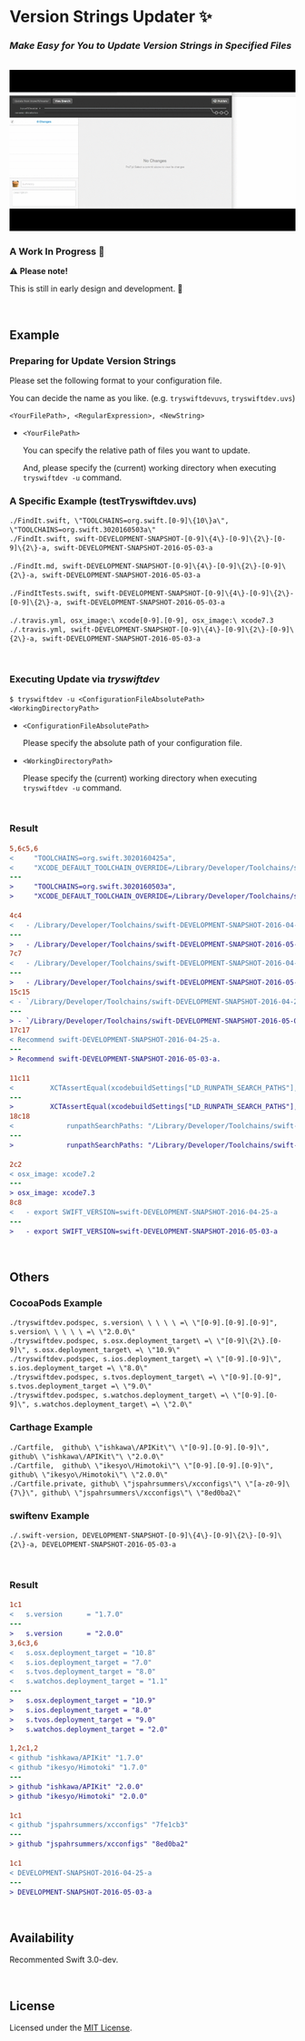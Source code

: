 # Version Strings Updater ✨

### _**Make Easy for You to Update Version Strings in Specified Files**_

<br />

<img src="./Images/VersionStringsUpdater.gif">

<br />

### A Work In Progress 👷

⚠️ **Please note!**

This is still in early design and development. 🙏

<br />

## Example

### Preparing for Update Version Strings

Please set the following format to your configuration file.

You can decide the name as you like. (e.g. `tryswiftdevuvs`, `tryswiftdev.uvs`)

```
<YourFilePath>, <RegularExpression>, <NewString>
```

- `<YourFilePath>`

  You can specify the relative path of files you want to update.
  
  And, please specify the (current) working directory when executing `tryswiftdev -u` command.

### A Specific Example (testTryswiftdev.uvs)

```
./FindIt.swift, \"TOOLCHAINS=org.swift.[0-9]\{10\}a\", \"TOOLCHAINS=org.swift.3020160503a\"
./FindIt.swift, swift-DEVELOPMENT-SNAPSHOT-[0-9]\{4\}-[0-9]\{2\}-[0-9]\{2\}-a, swift-DEVELOPMENT-SNAPSHOT-2016-05-03-a

./FindIt.md, swift-DEVELOPMENT-SNAPSHOT-[0-9]\{4\}-[0-9]\{2\}-[0-9]\{2\}-a, swift-DEVELOPMENT-SNAPSHOT-2016-05-03-a

./FindItTests.swift, swift-DEVELOPMENT-SNAPSHOT-[0-9]\{4\}-[0-9]\{2\}-[0-9]\{2\}-a, swift-DEVELOPMENT-SNAPSHOT-2016-05-03-a

./.travis.yml, osx_image:\ xcode[0-9].[0-9], osx_image:\ xcode7.3
./.travis.yml, swift-DEVELOPMENT-SNAPSHOT-[0-9]\{4\}-[0-9]\{2\}-[0-9]\{2\}-a, swift-DEVELOPMENT-SNAPSHOT-2016-05-03-a
```

<br />

### Executing Update via _tryswiftdev_

```
$ tryswiftdev -u <ConfigurationFileAbsolutePath> <WorkingDirectoryPath>
```

- `<ConfigurationFileAbsolutePath>`  
  
  Please specify the absolute path of your configuration file.

- `<WorkingDirectoryPath>`

  Please specify the (current) working directory when executing `tryswiftdev -u` command.

<br />

### Result

```diff
5,6c5,6
<     "TOOLCHAINS=org.swift.3020160425a",
<     "XCODE_DEFAULT_TOOLCHAIN_OVERRIDE=/Library/Developer/Toolchains/swift-DEVELOPMENT-SNAPSHOT-2016-05-03-a.xctoolchain",
---
>     "TOOLCHAINS=org.swift.3020160503a",
>     "XCODE_DEFAULT_TOOLCHAIN_OVERRIDE=/Library/Developer/Toolchains/swift-DEVELOPMENT-SNAPSHOT-2016-05-03-a.xctoolchain",

4c4
<   - /Library/Developer/Toolchains/swift-DEVELOPMENT-SNAPSHOT-2016-04-25-a.xctoolchain/usr/lib/sourcekitd.framework
---
>   - /Library/Developer/Toolchains/swift-DEVELOPMENT-SNAPSHOT-2016-05-03-a.xctoolchain/usr/lib/sourcekitd.framework
7c7
<   - /Library/Developer/Toolchains/swift-DEVELOPMENT-SNAPSHOT-2016-04-25-a.xctoolchain/usr/lib/swift/macosx
---
>   - /Library/Developer/Toolchains/swift-DEVELOPMENT-SNAPSHOT-2016-05-03-a.xctoolchain/usr/lib/swift/macosx
15c15
< - `/Library/Developer/Toolchains/swift-DEVELOPMENT-SNAPSHOT-2016-04-25-a.xctoolchain/usr/lib`
---
> - `/Library/Developer/Toolchains/swift-DEVELOPMENT-SNAPSHOT-2016-05-03-a.xctoolchain/usr/lib`
17c17
< Recommend swift-DEVELOPMENT-SNAPSHOT-2016-04-25-a.
---
> Recommend swift-DEVELOPMENT-SNAPSHOT-2016-05-03-a.

11c11
<         XCTAssertEqual(xcodebuildSettings["LD_RUNPATH_SEARCH_PATHS"], "/Library/Developer/Toolchains/swift-DEVELOPMENT-SNAPSHOT-2016-04-25-a.xctoolchain/usr/lib/swift/macosx")
---
>         XCTAssertEqual(xcodebuildSettings["LD_RUNPATH_SEARCH_PATHS"], "/Library/Developer/Toolchains/swift-DEVELOPMENT-SNAPSHOT-2016-05-03-a.xctoolchain/usr/lib/swift/macosx")
18c18
<             runpathSearchPaths: "/Library/Developer/Toolchains/swift-DEVELOPMENT-SNAPSHOT-2016-04-25-a.xctoolchain/usr/lib/swift/macosx",
---
>             runpathSearchPaths: "/Library/Developer/Toolchains/swift-DEVELOPMENT-SNAPSHOT-2016-05-03-a.xctoolchain/usr/lib/swift/macosx",

2c2
< osx_image: xcode7.2
---
> osx_image: xcode7.3
8c8
<   - export SWIFT_VERSION=swift-DEVELOPMENT-SNAPSHOT-2016-04-25-a
---
>   - export SWIFT_VERSION=swift-DEVELOPMENT-SNAPSHOT-2016-05-03-a
```

<br />

## Others

### CocoaPods Example

```
./tryswiftdev.podspec, s.version\ \ \ \ \ =\ \"[0-9].[0-9].[0-9]", s.version\ \ \ \ \ =\ \"2.0.0\"
./tryswiftdev.podspec, s.osx.deployment_target\ =\ \"[0-9]\{2\}.[0-9]\", s.osx.deployment_target\ =\ \"10.9\"
./tryswiftdev.podspec, s.ios.deployment_target\ =\ \"[0-9].[0-9]\", s.ios.deployment_target =\ \"8.0\"
./tryswiftdev.podspec, s.tvos.deployment_target\ =\ \"[0-9].[0-9]", s.tvos.deployment_target =\ \"9.0\"
./tryswiftdev.podspec, s.watchos.deployment_target\ =\ \"[0-9].[0-9]\", s.watchos.deployment_target\ =\ \"2.0\"
```

### Carthage Example

```
./Cartfile,  github\ \"ishkawa\/APIKit\"\ \"[0-9].[0-9].[0-9]\",  github\ \"ishkawa\/APIKit\"\ \"2.0.0\"
./Cartfile,  github\ \"ikesyo\/Himotoki\"\ \"[0-9].[0-9].[0-9]\",  github\ \"ikesyo\/Himotoki\"\ \"2.0.0\"
./Cartfile.private, github\ \"jspahrsummers\/xcconfigs\"\ \"[a-z0-9]\{7\}\", github\ \"jspahrsummers\/xcconfigs\"\ \"8ed0ba2\"
```

### swiftenv Example

```
./.swift-version, DEVELOPMENT-SNAPSHOT-[0-9]\{4\}-[0-9]\{2\}-[0-9]\{2\}-a, DEVELOPMENT-SNAPSHOT-2016-05-03-a
```

<br />

### Result

```diff
1c1
<   s.version      = "1.7.0"
---
>   s.version      = "2.0.0"
3,6c3,6
<   s.osx.deployment_target = "10.8"
<   s.ios.deployment_target = "7.0"
<   s.tvos.deployment_target = "8.0"
<   s.watchos.deployment_target = "1.1"
---
>   s.osx.deployment_target = "10.9"
>   s.ios.deployment_target = "8.0"
>   s.tvos.deployment_target = "9.0"
>   s.watchos.deployment_target = "2.0"

1,2c1,2
< github "ishkawa/APIKit" "1.7.0"
< github "ikesyo/Himotoki" "1.7.0"
---
> github "ishkawa/APIKit" "2.0.0"
> github "ikesyo/Himotoki" "2.0.0"

1c1
< github "jspahrsummers/xcconfigs" "7fe1cb3"
---
> github "jspahrsummers/xcconfigs" "8ed0ba2"

1c1
< DEVELOPMENT-SNAPSHOT-2016-04-25-a
---
> DEVELOPMENT-SNAPSHOT-2016-05-03-a
```

<br />

## Availability

Recommented Swift 3.0-dev.

<br />

## License

Licensed under the [MIT License](LICENSE).
